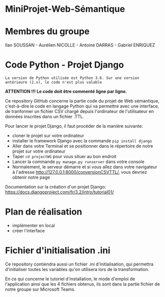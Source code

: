 # MiniProjet-Web-Sémantique

# Membres du groupe
Ilan SOUSSAN - Aurélien NICOLLE - Antoine DARRAS - Gabriel ENRIQUEZ


# Code Python - Projet Django
`La version de Python utilisée est Python 3.6.
Sur une version antérieure (2.x), le code n'est plus valable`

**ATTENTION !!! Le code doit être commenté ligne par ligne.**

Ce repository GitHub concerne la partie code du projet de Web sémantique, c'est-à-dire 
le code en langage Python qui va permettre avec une interface, 
de tranformer un fichier CSV chargé depuis l'ordinateur de l'utilisateur en données inscrites dans un fichier .TTL.

Pour lancer le projet Django, il faut procéder de la manière suivante: 
- cloner le projet sur votre ordinateur
- installer le framework Django avec la commande `pip install django` 
- Aller dans votre Terminal et se positionner dans le répertoire de notre projet sur votre ordinateur
- Taper `cd projectWS` pour vous situer au bon endroit
- Lancer la commande `py manage.py runserver` dans votre console
- Normalement, le serveur démarre et si vous allez dans votre navigateur à l'adresse http://127.0.0.1:8000/conversionCSVTTL/, vous devriez obtenir notre page

Documentation sur la création d'un projet Django: https://docs.djangoproject.com/fr/3.2/intro/tutorial01/


# Plan de réalisation
- implémenter en local
- créer l'interface

# Fichier d'initialisation .ini

Ce repository contiendra aussi un fichier .ini d'initialisation, qui permettra d'initialiser toutes les variables 
qu'on utilisera lors de la transformation.



En ce qui concerne le tutoriel d'installation, le mode d'emploi de l'application ainsi que les 4 fichiers obtenus, 
ils sont dans la partie fichier de notre groupe sur Microsoft Teams.


